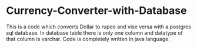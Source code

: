 # Currency-Converter-with-Database

This is a code which converts Dollar to rupee and vise versa with a postgres sql database.
In database table there is only one column and datatype of that column is varchar. 
Code is completely written in java language.
